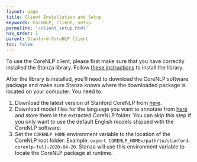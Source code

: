 ```yaml
---
layout: page
title: Client Installation and Setup
keywords: CoreNLP, client, setup
permalink: '/client_setup.html'
nav_order: 1
parent: Stanford CoreNLP Client
toc: false
---
```


To use the CoreNLP client, please first make sure that you have correctly installed the Stanza library. Follow [these instructions](installation_usage#installation) to install the library.

After the library is installed, you'll need to download the CoreNLP software package and make sure Stanza knows where the downloaded package is located on your computer. You need to:
1. Download the latest version of Stanford CoreNLP from [here](https://stanfordnlp.github.io/CoreNLP/download.html).
2. Download model files for the language you want to annotate from [here](https://stanfordnlp.github.io/CoreNLP/download.html) and store them in the extracted CoreNLP folder. You can skip this step if you only want to use the default English models shipped with the CoreNLP software.
3. Set the `CORENLP_HOME` environment variable to the location of the CoreNLP root folder.  Example: `export CORENLP_HOME=/path/to/stanford-corenlp-full-2020-04-20`. Stanza will use this environment variable to locate the CoreNLP package at runtime.